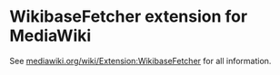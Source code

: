 WikibaseFetcher extension for MediaWiki
=======================================

See [mediawiki.org/wiki/Extension:WikibaseFetcher](https://www.mediawiki.org/wiki/Extension:WikibaseFetcher)
for all information.
